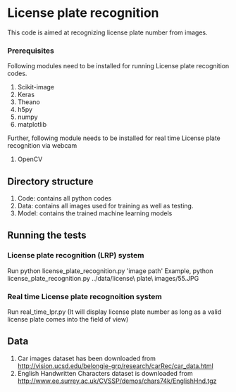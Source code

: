 # License plate recognition

This code is aimed at recognizing license plate number from images. 

### Prerequisites
Following modules need to be installed for running License plate recognition codes.
1.  Scikit-image
2.  Keras
3.  Theano
4.  h5py
5.  numpy
6.  matplotlib

Further, following module needs to be installed for real time License plate recognition via webcam
1.  OpenCV

## Directory structure
1.  Code: contains all python codes
2.  Data: contains all images used for training as well as testing.
3.  Model: contains the trained machine learning models

## Running the tests

### License plate recognition (LRP) system
Run python license_plate_recognition.py 'image path'
Example, python license_plate_recognition.py ../data/license\ plate\ images/55.JPG

### Real time License plate recognoition system
Run real_time_lpr.py 
(It will display license plate number as long as a valid license plate comes into the field of view)

## Data

1. Car images dataset has been downloaded from http://vision.ucsd.edu/belongie-grp/research/carRec/car_data.html
2. English Handwritten Characters dataset is downloaded from http://www.ee.surrey.ac.uk/CVSSP/demos/chars74k/EnglishHnd.tgz
